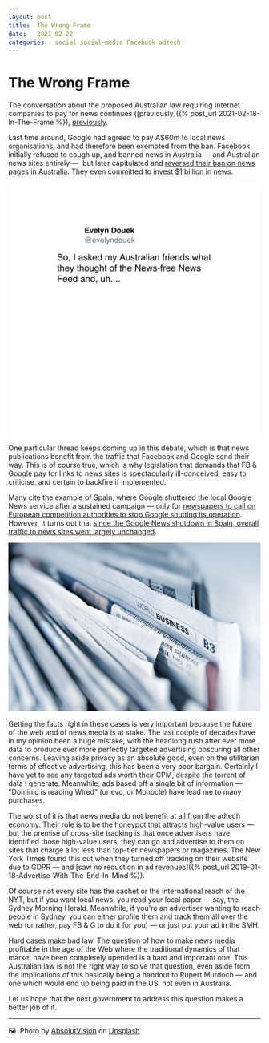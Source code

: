 ```yaml
---
layout: post
title:  The Wrong Frame 
date:   2021-02-22 
categories:  social social-media Facebook adtech 
---
```


# The Wrong Frame


The conversation about the proposed Australian law requiring Internet companies to pay for news continues ([previously]({% post_url 2021-02-18-In-The-Frame %}), [previously]().

Last time around, Google had agreed to pay A$60m to local news organisations, and had therefore been exempted from the ban. Facebook initially refused to cough up, and banned news in Australia — and Australian news sites entirely —  but later capitulated and [reversed their ban on news pages in Australia](https://www.bbc.co.uk/news/world-australia-56165015). They even committed to [invest $1 billion in news](https://www.cnbc.com/2021/02/24/facebook-to-invest-1-billion-in-news-over-next-three-years.html).

![](/images/tweet-1364696567870013441.png)

One particular thread keeps coming up in this debate, which is that news publications benefit from the traffic that Facebook and Google send their way. This is of course true, which is why legislation that demands that FB & Google pay for links to news sites is spectacularly ill-conceived, easy to criticise, and certain to backfire if implemented.

Many cite the example of Spain, where Google shuttered the local Google News service after a sustained campaign — only for [newspapers to call on European competition authorities to stop Google shutting its operation](https://www.businessinsider.com/spanish-newspapers-have-changed-their-minds-and-are-now-begging-Google-news-to-stay-2014-12). However, it turns out that [since the Google News shutdown in Spain, overall traffic to news sites went largely unchanged](https://www.newsmediaalliance.org/Google-news-shutdown-in-spain-not-as-bad-as-Google-would-have-you-believe/).

![](/images/image.119.png)

Getting the facts right in these cases is very important because the future of the web and of news media is at stake. The last couple of decades have in my opinion been a huge mistake, with the headlong rush after ever more data to produce ever more perfectly targeted advertising obscuring all other concerns. Leaving aside privacy as an absolute good, even on the utilitarian terms of effective advertising, this has been a very poor bargain. Certainly I have yet to see any targeted ads worth their CPM, despite the torrent of data I generate. Meanwhile, ads based off a single bit of information — "Dominic is reading Wired" (or evo, or Monocle) have lead me to many purchases.

The worst of it is that news media do not benefit at all from the adtech economy. Their role is to be the honeypot that attracts high-value users — but the premise of cross-site tracking is that once advertisers have identified those high-value users, they can go and advertise to them on sites that charge a lot less than top-tier newspapers or magazines. The New York Times found this out when they turned off tracking on their website due to GDPR — and [saw no reduction in ad revenues]({% post_url 2019-01-18-Advertise-With-The-End-In-Mind %}).

Of course not every site has the cachet or the international reach of the NYT, but if you want local news, you read your local paper — say, the Sydney Morning Herald. Meanwhile, if you're an advertiser wanting to reach people in Sydney, you can either profile them and track them all over the web (or rather, pay FB & G to do it for you) — or just put your ad in the SMH.

Hard cases make bad law. The question of how to make news media profitable in the age of the Web where the traditional dynamics of that market have been completely upended is a hard and important one. This Australian law is not the right way to solve that question, even aside from the implications of this basically being a handout to Rupert Murdoch — and one which would end up being paid in the US, not even in Australia.

Let us hope that the next government to address this question makes a better job of it.

***
🖼️  Photo by [AbsolutVision](https://absolutvision.com) on [Unsplash](https://www.unsplash.com)

